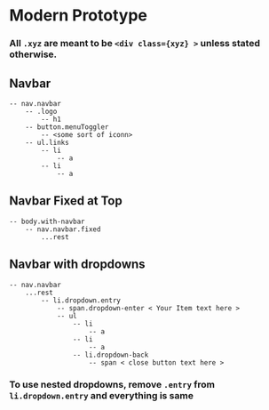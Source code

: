 # Modern Prototype

### All `.xyz` are meant to be `<div class={xyz} >` unless stated otherwise.

## Navbar

```
-- nav.navbar
    -- .logo
        -- h1
    -- button.menuToggler
        -- <some sort of iconn>
    -- ul.links
        -- li
            -- a
        -- li
            -- a
```

## Navbar Fixed at Top

```
-- body.with-navbar
    -- nav.navbar.fixed
        ...rest
```

## Navbar with dropdowns

```
-- nav.navbar
    ...rest
        -- li.dropdown.entry
            -- span.dropdown-enter < Your Item text here >
            -- ul
                -- li
                    -- a
                -- li
                    -- a
                -- li.dropdown-back
                    -- span < close button text here >
```

### To use nested dropdowns, remove `.entry` from `li.dropdown.entry` and everything is same
